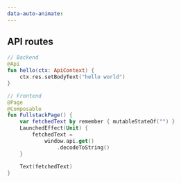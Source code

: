 ```yaml
---
data-auto-animate:
---
```


## API routes

```kotlin [api-backend]
// Backend
@Api
fun hello(ctx: ApiContext) {
    ctx.res.setBodyText("hello world")
}
```

```kotlin 0|8 [api-frontend]
// Frontend
@Page
@Composable
fun FullstackPage() {
    var fetchedText by remember { mutableStateOf("") }
    LaunchedEffect(Unit) {
        fetchedText =
            window.api.get()
                .decodeToString()
    }
    
    Text(fetchedText)
}
```
